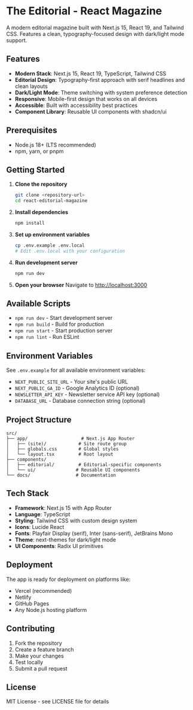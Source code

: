 # The Editorial - React Magazine

A modern editorial magazine built with Next.js 15, React 19, and Tailwind CSS. Features a clean, typography-focused design with dark/light mode support.

## Features

- **Modern Stack**: Next.js 15, React 19, TypeScript, Tailwind CSS
- **Editorial Design**: Typography-first approach with serif headlines and clean layouts
- **Dark/Light Mode**: Theme switching with system preference detection
- **Responsive**: Mobile-first design that works on all devices
- **Accessible**: Built with accessibility best practices
- **Component Library**: Reusable UI components with shadcn/ui

## Prerequisites

- Node.js 18+ (LTS recommended)
- npm, yarn, or pnpm

## Getting Started

1. **Clone the repository**
   ```bash
   git clone <repository-url>
   cd react-editorial-magazine
   ```

2. **Install dependencies**
   ```bash
   npm install
   ```

3. **Set up environment variables**
   ```bash
   cp .env.example .env.local
   # Edit .env.local with your configuration
   ```

4. **Run development server**
   ```bash
   npm run dev
   ```

5. **Open your browser**
   Navigate to [http://localhost:3000](http://localhost:3000)

## Available Scripts

- `npm run dev` - Start development server
- `npm run build` - Build for production
- `npm run start` - Start production server
- `npm run lint` - Run ESLint

## Environment Variables

See `.env.example` for all available environment variables:

- `NEXT_PUBLIC_SITE_URL` - Your site's public URL
- `NEXT_PUBLIC_GA_ID` - Google Analytics ID (optional)
- `NEWSLETTER_API_KEY` - Newsletter service API key (optional)
- `DATABASE_URL` - Database connection string (optional)

## Project Structure

```
src/
├── app/                    # Next.js App Router
│   ├── (site)/            # Site route group
│   ├── globals.css        # Global styles
│   └── layout.tsx         # Root layout
├── components/
│   ├── editorial/         # Editorial-specific components
│   └── ui/               # Reusable UI components
└── docs/                 # Documentation
```

## Tech Stack

- **Framework**: Next.js 15 with App Router
- **Language**: TypeScript
- **Styling**: Tailwind CSS with custom design system
- **Icons**: Lucide React
- **Fonts**: Playfair Display (serif), Inter (sans-serif), JetBrains Mono
- **Theme**: next-themes for dark/light mode
- **UI Components**: Radix UI primitives

## Deployment

The app is ready for deployment on platforms like:
- Vercel (recommended)
- Netlify
- GitHub Pages
- Any Node.js hosting platform

## Contributing

1. Fork the repository
2. Create a feature branch
3. Make your changes
4. Test locally
5. Submit a pull request

## License

MIT License - see LICENSE file for details
